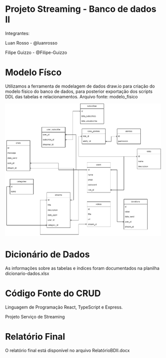 # Projeto Streaming - Banco de dados II
Integrantes:

Luan Rosso - @luanrosso

Filipe Guizzo - @Filipe-Guizzo


# Modelo Físco

Utilizamos a ferramenta de modelagem de dados draw.io para criação do modelo físico do banco de dados, para posterior exportação dos scripts DDL das tabelas e relacionamentos.
Arquivo fonte: modelo_fisico

<img src="https://github.com/luanrosso/streaming/blob/main/modelo_fisico/diagramaStreaming2.0.drawio.png" alt="Modelo ER">

# Dicionário de Dados

As informações sobre as tabelas e índices foram documentados na planilha dicionario-dados.xlsx

# Código Fonte do CRUD
Linguagem de Programação React, TypeScript e Express.

Projeto Serviço de Streaming

# Relatório Final
O relatório final está disponível no arquivo RelatórioBDII.docx





